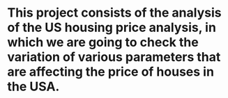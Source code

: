 # This project consists of the analysis of the US housing price analysis, in which we are going to check the variation of various parameters that are affecting the price of houses in the USA. 
